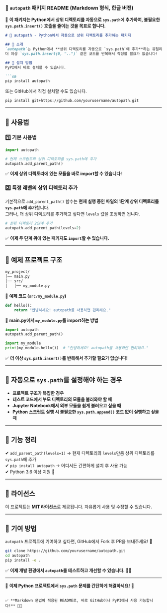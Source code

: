 ### **📌 `autopath` 패키지 README (Markdown 형식, 한글 버전)**  
📢 **이 패키지는 Python에서 상위 디렉토리를 자동으로 `sys.path`에 추가하여, 불필요한 `sys.path.insert()` 호출을 줄이는 것을 목표로 합니다.**  

```markdown
# 📌 autopath - Python에서 자동으로 상위 디렉토리를 추가하는 패키지

## 🚀 소개
`autopath`는 Python에서 **상위 디렉토리를 자동으로 `sys.path`에 추가**하는 유틸리티 패키지입니다.  
더 이상 `sys.path.insert(0, "..")` 같은 코드를 반복해서 작성할 필요가 없습니다!

## 📌 설치 방법
PyPI에서 바로 설치할 수 있습니다.

```sh
pip install autopath
```

또는 GitHub에서 직접 설치할 수도 있습니다.

```sh
pip install git+https://github.com/yourusername/autopath.git
```

---

## 🚀 사용법
### **1️⃣ 기본 사용법**
```python
import autopath

# 현재 스크립트의 상위 디렉토리를 sys.path에 추가
autopath.add_parent_path()
```
✅ **이제 상위 디렉토리에 있는 모듈을 바로 import할 수 있습니다!**

### **2️⃣ 특정 레벨의 상위 디렉토리 추가**
기본적으로 `add_parent_path()` 함수는 **현재 실행 중인 파일의 1단계 상위 디렉토리를 `sys.path`에 추가**합니다.  
그러나, 더 상위 디렉토리를 추가하고 싶다면 `levels` 값을 조정하면 됩니다.

```python
# 상위 디렉토리 2단계 추가
autopath.add_parent_path(levels=2)
```
✅ **이제 두 단계 위에 있는 패키지도 `import`할 수 있습니다.**

---

## 📌 예제 프로젝트 구조
```sh
my_project/
│── main.py
│── src/
│   │── my_module.py
```

📌 **예제 코드 (`src/my_module.py`)**
```python
def hello():
    return "안녕하세요! autopath를 사용하면 편리해요."
```

📌 **main.py에서 `my_module.py`를 import하는 방법**
```python
import autopath
autopath.add_parent_path()

import my_module
print(my_module.hello())  # "안녕하세요! autopath를 사용하면 편리해요."
```

✅ **더 이상 `sys.path.insert()`를 반복해서 추가할 필요가 없습니다!**

---

## 📌 자동으로 `sys.path`를 설정해야 하는 경우
- **프로젝트 구조가 복잡한 경우**
- **테스트 코드에서 부모 디렉토리의 모듈을 불러와야 할 때**
- **Jupyter Notebook에서 외부 모듈을 쉽게 불러오고 싶을 때**
- **Python 스크립트 실행 시 불필요한 `sys.path.append()` 코드 없이 실행하고 싶을 때**

---

## 🚀 기능 정리
✔ `add_parent_path(levels=1)` → 현재 디렉토리의 `levels`만큼 상위 디렉토리를 `sys.path`에 추가  
✔ `pip install autopath` → 어디서든 간편하게 설치 후 사용 가능  
✔ Python 3.6 이상 지원 🚀  

---

## 📌 라이선스
이 프로젝트는 **MIT 라이선스**로 제공됩니다. 자유롭게 사용 및 수정할 수 있습니다.  

---

## 📌 기여 방법
`autopath` 프로젝트에 기여하고 싶다면, GitHub에서 Fork 후 PR을 보내주세요! 🚀  
```sh
git clone https://github.com/yourusername/autopath.git
cd autopath
pip install -e .
```

✅ **이제 개발 환경에서 `autopath`를 테스트하고 개선할 수 있습니다.** 🚀🔥  

---

📌 **이제 Python 프로젝트에서 `sys.path` 문제를 간단하게 해결하세요!** 🚀
```

✅ **Markdown 문법이 적용된 README로, 바로 GitHub이나 PyPI에서 사용 가능합니다!** 🚀🔥